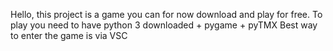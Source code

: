 Hello, this project is a game you can for now download and play for free. 
To play you need to have python 3 downloaded + pygame + pyTMX
Best way to enter the game is via VSC
